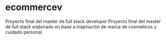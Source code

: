 # ecommercev
Proyecto final del master de full stack developer
Proyecto final del master de full stack elaborado en base a inspiración de marca de cosmeticos y cuidado personal 
